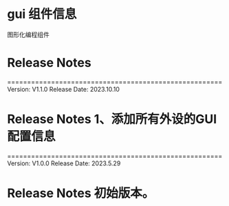 # gui 组件信息
图形化编程组件

# Release Notes
======================================================
Version: V1.1.0
Release Date: 2023.10.10

Release Notes
1、添加所有外设的GUI配置信息
======================================================

======================================================
Version: V1.0.0
Release Date: 2023.5.29

Release Notes
初始版本。
======================================================



